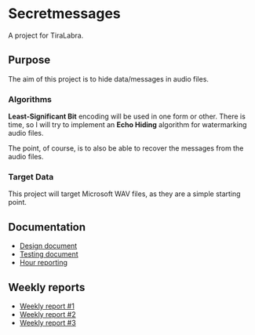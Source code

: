 # Secretmessages

A project for TiraLabra.

## Purpose

The aim of this project is to hide data/messages in audio files. 

### Algorithms
 
 __Least-Significant Bit__ encoding will be used in one form or other.
  There is time, so I will try to implement an __Echo Hiding__ algorithm for watermarking audio files.

  The point, of course, is to also be able to recover the messages from the audio files.

### Target Data

This project will target Microsoft WAV files, as they are a simple starting point.

## Documentation

- [Design document](/documentation/design.md)
- [Testing document](/documentation/testing.md)
- [Hour reporting](/documentation/hours.md)


## Weekly reports

- [Weekly report #1](/documentation/report1.md)
- [Weekly report #2](/documentation/report2.md)
- [Weekly report #3](/documentation/report3.md)



